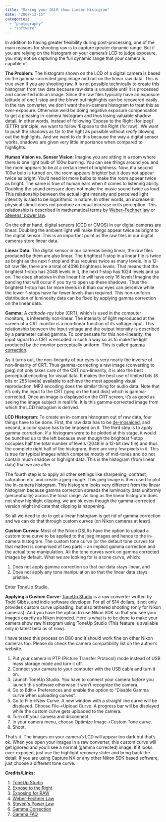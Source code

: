 ```yaml
---
title: "Making your DSLR show Linear Histogram"
date: "2007-12-15"
categories: 
  - "photography"
  - "software"
---
```


In addition to having greater flexibility during post-processing, one of the main reasons for shooting raw is to capture greater dynamic range. But if you are relying on the histogram on your camera’s LCD to judge exposure, you may not be capturing the full dynamic range that your camera is capable of.

**The Problem:** The histogram shown on the LCD of a digital camera is based on the gamma-corrected jpeg image and not on the linear raw data. This is true even if you are shooting raw. It is not possible technically to create this histogram from raw data because raw data is unusable until it is processed and converted into an image. Since the raw files typically have an exposure latitude of one f-stop and the blown out highlights can be recovered easily in the raw converter, we don’t want the in-camera histogram to treat this as over-exposure. Otherwise we’d be doing negative exposure compensation to get a pleasing in-camera histogram and thus losing valuable shadow detail. In other words, instead of following ‘Expose to the Right (for jpeg)’ (ETTR) principle, we want to follow ‘Expose to the Right (for raw)’. We want to push the shadows as far to the right as possible without _really_ blowing out the highlights. And we want to do this because the way a digital sensor works, shadows are given very little importance when compared to highlights.

**Human Vision vs. Sensor Vision:** Imagine you are sitting in a room where there is one light bulb of 100w burning. You can see things around you and the room appears to be at a certain level of brightness. Now, if a second 100w bulb is turned on, the room appears brighter but it does not appear twice as bright. You’d need lot more bulbs to make the room appear twice as bright. The same is true of human ears when it comes to listening ability. Doubling the sound pressure does not make the music sound twice as loud. This relationship between the actual light intensity and perceived light intensity is said to be logarithmic in nature. In other words, an increase in physical stimuli does not produce an equal increase in its perception. This relationship is described in mathematical terms by [Weber–Fechner law](http://en.wikipedia.org/wiki/Weber-Fechner_law) or [Stevens' power law](http://en.wikipedia.org/wiki/Stevens%27_power_law).

On the other hand, digital sensors (CCD or CMOS) in our digital cameras are linear. Doubling the ambient light will make things appear twice as bright to the digital sensor. This is an important point as the raw files in our digital cameras store linear data.

**Linear Data:** The digital sensor in our cameras being linear, the raw files produced by them are also linear. The brightest f-stop in a linear file is twice as bright as the next f-stop and thus requires twice as many levels. In a 12-bit raw file, there are a total of 4096 brightness levels. That means that the brightest f-stop has 2048 levels in it, the next f-stop has 1024 levels and so on. The deep shadows in this linear file will have only 16 levels! Imagine the banding that will occur if you try to open up these shadows. Thus the brightest f-stop has far more levels in it than our eyes can perceive while the lower f-stops have far fewer levels than required. This non-uniform distribution of luminosity data can be fixed by applying gamma correction on the linear data.

**Gamma:** A _cathode-ray tube_ (CRT), which is used in the computer monitors, is inherently non-linear. The intensity of light reproduced at the screen of a CRT monitor is a non-linear function of its voltage input. This relationship between the input voltage and the output intensity is described by a parameter called gamma. To compensate for this non-linearity, the input signal to a CRT is encoded in such a way so as to make the light produced by the monitor perceptually uniform. This is called [gamma correction](http://steve.hollasch.net/cgindex/color/gamma.html).

As it turns out, the non-linearity of our eyes is very nearly the inverse of non-linearity of CRT. Thus gamma-correcting a raw image (converting to jpeg) not only takes care of the CRT non-linearity, it is also the best perceptual encoding for visual data. It makes the best use of limited bits (8 bits or 255 levels) available to achieve the most appealing visual reproduction. MP3 encoding does the similar thing for audio data. Note that it’s only the input to the CRT (jpeg on the hard disk) which is gamma-corrected. Once an image is displayed on the CRT screen, it’s as good as seeing the image subject in real life. It is this gamma-corrected image from which the LCD histogram is derived.

**LCD Histogram:** To create an in-camera histogram out of raw data, four things have to be done. First, the raw data has to be [de-mosaiced](http://en.wikipedia.org/wiki/Demosaicing), and second, a color space has to be imposed on it. The third step is to apply gamma correction. If a histogram were to be plotted at this stage, it would be bunched up to the left because even though the brightest f-stop occupies half the total number of levels (2048 in a 12-bit raw file) and thus the complete right half of the histogram, there are very few pixels in it. This is true for typical images which comprise mostly of mid-tones and do not contain much shadow or highlight data. This is the histogram (from linear data) that we are after.

The fourth step is to apply all other settings like sharpening, contrast, saturation etc. and create a jpeg image. This jpeg image is then used to plot the in-camera histogram. This histogram looks very different from the linear histogram because gamma correction spreads the luminosity data uniformly (perceptually) across the tonal range. As long as the linear histogram does not show highlight clipping, we are ok even though the gamma-corrected version might indicate that clipping is happening.

So all we need to do to get a linear histogram is get rid of gamma correction and we can do that through custom curves (on Nikon cameras at least).

**Custom Curves:** Most of the Nikon DSLRs have the option to upload a custom tone curve to be applied to the jpeg images and hence to the in-camera histogram. The custom tone curve (or the default tone curves for that matter) is comprised of two parts – an implicit gamma correction and the actual tone manipulation. All the tone curves work on gamma corrected images by default. What we are looking for is a tone curve, which:

1. Does not apply gamma correction so that our data stays linear, and
2. Does not apply any tone manipulation so that the linear data stays pristine.

Enter ToneUp Studio.

**Applying a Custom Curve:** [ToneUp Studio](http://www.toneupstudio.com/) is a raw converter written by Todd Gibbs, and indie software developer. For all of $14 dollars, it not only provides custom curve uploading, but also tethered shooting (only for Nikon cameras). And you have the option to use Nikon SDK so that you see your images exactly as Nikon intended. Here is what is to be done to make your camera show raw histogram using ToneUp Studio (This feature is available only in latest beta as of now).

I have tested this process on D80 and it should work fine on other Nikon cameras too. Please do check the camera compatibility list on the author’s website.

1. Put your camera in PTP (Picture Transfer Protocol) mode instead of USB mass storage mode and turn it off.
2. Connect your camera to your computer with the USB cable and turn it on.
3. Launch ToneUp Studio. You have to connect your camera _before_ you launch this software otherwise it won’t recognize the camera.
4. Go to Edit-> Preferences and enable the option to “Disable Gamma curve when uploading curves”.
5. Go to File->New Curve. A new window with a straight line curve will be displayed. Choose File->Upload Curve. A progress bar will be displayed while the custom curve gets uploaded to the camera.
6. Turn off your camera and disconnect.
7. In your camera menu, choose Optimize Image->Custom Tone curve.
8. Shoot.

That’s it. The images on your camera’s LCD will appear too dark but that’s ok. When you open your images in a raw converter, this custom curve will get ignored and you’ll see a normal (gamma corrected) image. If it looks over-exposed, just use the highlight recovery slider and bring back the detail. If you are using Capture NX or any other Nikon SDK based software, just choose a different tone curve.

**Credits/Links:**

1. [ToneUp Studio](http://www.toneupstudio.com/)
2. [Expose to the Right](http://www.luminous-landscape.com/tutorials/expose-right.shtml)
3. [Exposing for RAW](http://www.digitalphotopro.com/tech/exposing-for-raw.html)
4. [Weber-Fechner Law](http://en.wikipedia.org/wiki/Weber-Fechner_law)
5. [Steven's Power Law](http://en.wikipedia.org/wiki/Stevens%27_power_law)
6. [Gamma Correction](http://steve.hollasch.net/cgindex/color/gamma.html)
7. [Gamma FAQ](http://www.poynton.com/GammaFAQ.html)
